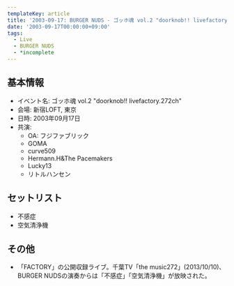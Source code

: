 ```yaml
---
templateKey: article
title: '2003-09-17: BURGER NUDS - ゴッホ魂 vol.2 "doorknob!! livefactory.272ch" at 新宿LOFT [imcomplete]'
date: '2003-09-17T00:00:00+09:00'
tags:
  - Live
  - BURGER NUDS
  - *incomplete
---
```

## 基本情報

* イベント名: ゴッホ魂 vol.2 "doorknob!! livefactory.272ch"
* 会場: 新宿LOFT, 東京
* 日時: 2003年09月17日
* 共演:
  * OA: フジファブリック
  * GOMA
  * curve509
  * Hermann.H&The Pacemakers
  * Lucky13
  * リトルハンセン

## セットリスト

* 不感症
* 空気清浄機

## その他

* 「FACTORY」の公開収録ライブ。千葉TV「the music272」(2013/10/10)、BURGER NUDSの演奏からは「不感症」「空気清浄機」が放映された。
